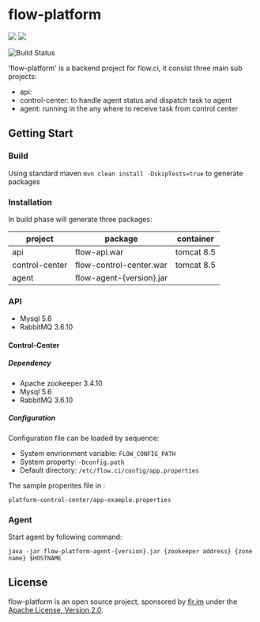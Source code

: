 flow-platform
============
![](https://img.shields.io/badge/language-java-orange.svg)
![](https://img.shields.io/badge/build-failure-orange.svg)

![Build Status](/node/build_status?nodePath=flow)

'flow-platform' is a backend project for flow.ci, it consist three main sub projects:

- api: 
- control-center: to handle agent status and dispatch task to agent
- agent: running in the any where to receive task from control center


## Getting Start
 
### Build

Using standard maven `mvn clean install -DskipTests=true` to generate packages


### Installation

In build phase will generate three packages:

| project | package | container |
|---------|---------|-----------|
| api | flow-api.war | tomcat 8.5 |
| control-center | flow-control-center.war | tomcat 8.5 |
| agent | flow-agent-{version}.jar |  |

### API

- Mysql 5.6
- RabbitMQ 3.6.10

#### Control-Center

##### Dependency

- Apache zookeeper 3.4.10
- Mysql 5.6
- RabbitMQ 3.6.10

##### Configuration

Configuration file can be loaded by sequence:
- System envrionment variable: `FLOW_CONFIG_PATH`
- System property: `-Dconfig.path`
- Default directory: `/etc/flow.ci/config/app.properties`

The sample properites file in : 

`platform-control-center/app-example.properties`

### Agent

Start agent by following command:

`java -jar flow-platform-agent-{version}.jar {zookeeper address} {zone name} $HOSTNAME`


## License
flow-platform is an open source project, sponsored by [fir.im](https://www.fir.im) 
under the [Apache License, Version 2.0](https://www.apache.org/licenses/LICENSE-2.0).

